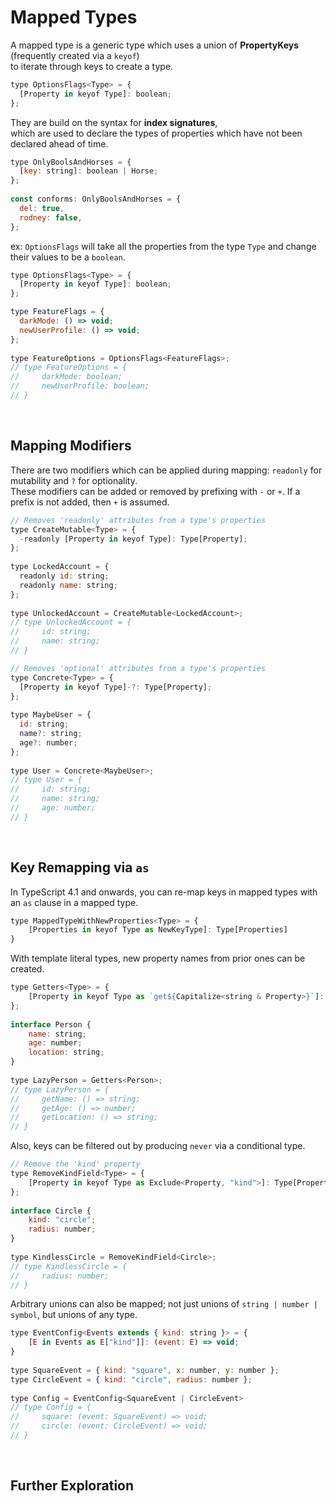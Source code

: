 # Mapped Types

A mapped type is a generic type which uses a union of **PropertyKeys** (frequently created via a `keyof`)  
to iterate through keys to create a type.  

```javascript
type OptionsFlags<Type> = {
  [Property in keyof Type]: boolean;
};
```

They are build on the syntax for **index signatures**,  
which are used to declare the types of properties which have not been declared ahead of time.  

```javascript
type OnlyBoolsAndHorses = {
  [key: string]: boolean | Horse;
};
 
const conforms: OnlyBoolsAndHorses = {
  del: true,
  rodney: false,
};
```

ex: `OptionsFlags` will take all the properties from the type `Type` and change their values to be a `boolean`.  

```javascript
type OptionsFlags<Type> = {
  [Property in keyof Type]: boolean;
};

type FeatureFlags = {
  darkMode: () => void;
  newUserProfile: () => void;
};
 
type FeatureOptions = OptionsFlags<FeatureFlags>;      
// type FeatureOptions = {
//     darkMode: boolean;
//     newUserProfile: boolean;
// }
```

<br/>

## Mapping Modifiers

There are two modifiers which can be applied during mapping: `readonly` for mutability and `?` for optionality.  
These modifiers can be added or removed by prefixing with `-` or `+`. If a prefix is not added, then `+` is assumed.  

```javascript
// Removes 'readonly' attributes from a type's properties
type CreateMutable<Type> = {
  -readonly [Property in keyof Type]: Type[Property];
};
 
type LockedAccount = {
  readonly id: string;
  readonly name: string;
};
 
type UnlockedAccount = CreateMutable<LockedAccount>;        
// type UnlockedAccount = {
//     id: string;
//     name: string;
// }
```

```javascript
// Removes 'optional' attributes from a type's properties
type Concrete<Type> = {
  [Property in keyof Type]-?: Type[Property];
};
 
type MaybeUser = {
  id: string;
  name?: string;
  age?: number;
};
 
type User = Concrete<MaybeUser>;   
// type User = {
//     id: string;
//     name: string;
//     age: number;
// }
```

<br/>

## Key Remapping via `as`

In TypeScript 4.1 and onwards, you can re-map keys in mapped types with an `as` clause in a mapped type.  

```javascript
type MappedTypeWithNewProperties<Type> = {
    [Properties in keyof Type as NewKeyType]: Type[Properties]
}
```

With template literal types, new property names from prior ones can be created.  

```javascript
type Getters<Type> = {
    [Property in keyof Type as `get${Capitalize<string & Property>}`]: () => Type[Property]
};
 
interface Person {
    name: string;
    age: number;
    location: string;
}
 
type LazyPerson = Getters<Person>;
// type LazyPerson = {
//     getName: () => string;
//     getAge: () => number;
//     getLocation: () => string;
// }
```

Also, keys can be filtered out by producing `never` via a conditional type.  

```javascript
// Remove the 'kind' property
type RemoveKindField<Type> = {
    [Property in keyof Type as Exclude<Property, "kind">]: Type[Property]
};
 
interface Circle {
    kind: "circle";
    radius: number;
}
 
type KindlessCircle = RemoveKindField<Circle>;        
// type KindlessCircle = {
//     radius: number;
// }
```

Arbitrary unions can also be mapped; not just unions of `string | number | symbol`, but unions of any type.  

```javascript
type EventConfig<Events extends { kind: string }> = {
    [E in Events as E["kind"]]: (event: E) => void;
}
 
type SquareEvent = { kind: "square", x: number, y: number };
type CircleEvent = { kind: "circle", radius: number };
 
type Config = EventConfig<SquareEvent | CircleEvent>    
// type Config = {
//     square: (event: SquareEvent) => void;
//     circle: (event: CircleEvent) => void;
// }
```

<br/>

## Further Exploration











